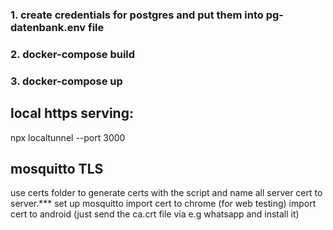 ### 1. create credentials for postgres and put them into pg-datenbank.env file

### 2. docker-compose build
### 3. docker-compose up

## local https serving:
npx localtunnel --port 3000

## mosquitto TLS
use certs folder to generate certs with the script and name all server cert to server.***
set up mosquitto
import cert to chrome (for web testing)
import cert to android (just send the ca.crt file via e.g whatsapp and install it)